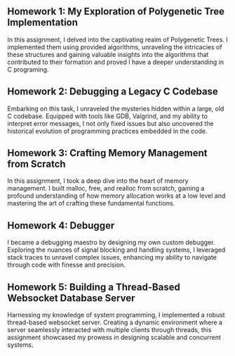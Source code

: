 ## Homework 1: My Exploration of Polygenetic Tree Implementation

In this assignment, I delved into the captivating realm of Polygenetic Trees. I implemented them using provided algorithms, unraveling the intricacies of these structures and gaining valuable insights into the algorithms that contributed to their formation and proved I have a deeper understanding in C programing.

## Homework 2: Debugging a Legacy C Codebase

Embarking on this task, I unraveled the mysteries hidden within a large, old C codebase. Equipped with tools like GDB, Valgrind, and my ability to interpret error messages, I not only fixed issues but also uncovered the historical evolution of programming practices embedded in the code.

## Homework 3: Crafting Memory Management from Scratch

In this assignment, I took a deep dive into the heart of memory management. I built malloc, free, and realloc from scratch, gaining a profound understanding of how memory allocation works at a low level and mastering the art of crafting these fundamental functions.

## Homework 4: Debugger

I became a debugging maestro by designing my own custom debugger. Exploring the nuances of signal blocking and handling systems, I leveraged stack traces to unravel complex issues, enhancing my ability to navigate through code with finesse and precision.

## Homework 5: Building a Thread-Based Websocket Database Server

Harnessing my knowledge of system programming, I implemented a robust thread-based websocket server. Creating a dynamic environment where a server seamlessly interacted with multiple clients through threads, this assignment showcased my prowess in designing scalable and concurrent systems.
